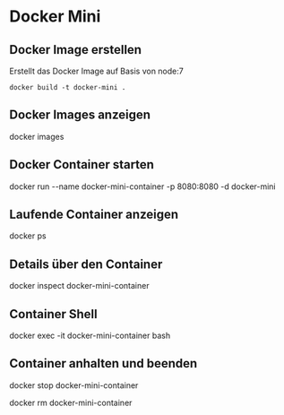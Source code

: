 
# Docker Mini

## Docker Image erstellen

Erstellt das Docker Image auf Basis von node:7

`docker build -t docker-mini .`

## Docker Images anzeigen

docker images

## Docker Container starten

docker run --name docker-mini-container -p 8080:8080 -d docker-mini

## Laufende Container anzeigen

docker ps

## Details über den Container

docker inspect docker-mini-container

## Container Shell

docker exec -it docker-mini-container bash

## Container anhalten und beenden

docker stop docker-mini-container

docker rm docker-mini-container

